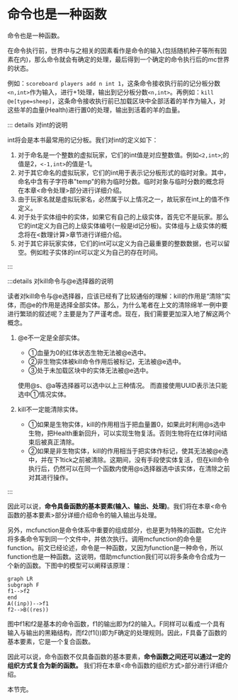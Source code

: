 # 命令也是一种函数

命令也是一种函数。

在命令执行前，世界中与之相关的因素看作是命令的输入(包括随机种子等所有因素在内)，那么命令就会有确定的处理，最后得到一个确定的命令执行后的mc世界的状态。

例如：`scoreboard players add n int 1`，这条命令接收执行前的记分板分数`<n,int>`作为输入，进行+1处理，输出到记分板分数`<n,int>`。再例如：`kill @e[type=sheep]`，这条命令接收执行前已加载区块中全部活着的羊作为输入，对这些羊的血量(Health)进行置0的处理，输出到活着的羊的血量。

::: details 对int的说明

int将会是本书最常用的记分板。我们对int的定义如下：

1. 对于命名是一个整数的虚拟玩家，它们的int值是对应整数值。例如`<2,int>`;的值是2，`<-1,int>`的值是-1。
2. 对于其它命名的虚拟玩家，它们的int用于表示记分板形式的临时对象。其中，命名中含有子字符串"temp"的称为临时分数。临时对象与临时分数的概念将在本章<命令处理>部分进行详细介绍。
3. 由于玩家名就是虚拟玩家名，必然属于以上情况之一，故玩家在int上的值不作定义。
4. 对于处于实体组中的实体，如果它有自己的上级实体，首先它不是玩家。那么它的int定义为自己的上级实体编号(一般是id记分板)。实体组与上级实体的概念将在<数理计算>章节进行详细介绍。
5. 对于其它非玩家实体，它们的int可以定义为自己最重要的整数数据，也可以留空。例如粒子实体的int可以定义为自己的存在时间。

:::

:::details 对kill命令与@e选择器的说明

读者对kill命令与@e选择器，应该已经有了比较通俗的理解：kill的作用是“清除”实体，而@e的作用是选择全部实体。那么，为什么笔者在上文的清除绵羊一例中要进行繁琐的叙述呢？主要是为了严谨考虑。现在，我们需要更加深入地了解这两个概念。

1. @e不一定是全部实体。
   - ①血量为0的红体状态生物无法被@e选中。
   - ②非生物实体被kill命令作用后被标记，无法被@e选中。
   - ③处于未加载区块中的实体无法被@e选中。

    使用@s、@a等选择器可以选中以上三种情况。
    而直接使用UUID表示法只能选中①情况实体。
2. kill不一定能清除实体。
   - ①如果是生物实体，kill的作用相当于把血量置0，如果此时利用@s选中生物，把Health重新回升，可以实现生物复活。否则生物将在红体时间结束后被真正清除。
   - ②如果是非生物实体，kill的作用相当于把实体作标记，使其无法被@e选中，并在下1tick之前被清除。这期间，没有手段使实体复活，但在kill命令执行后，仍然可以在同一个函数内使用@s选择器选中该实体，在清除之前对其进行操作。

:::

因此可以说，**命令具备函数的基本要素(输入、输出、处理)**。我们将在本章<命令函数的基本要素>部分详细介绍命令的输入输出与处理。

另外，mcfunction是命令体系中重要的组成部分，也是更为特殊的函数。它允许将多条命令写到同一个文件中，并依次执行。调用mcfunction的命令是function。前文已经论述，命令是一种函数，又因为function是一种命令，所以function也是一种函数。这说明，借助mcfunction我们可以将多条命令合成为一个新的函数。下图中的模型可以阐释该原理：

```mermaid
graph LR
subgraph F
f1-->f2
end
A((inp))-->f1
f2-->B((res))
```

图中f1和f2是基本的命令函数，f1的输出即为f2的输入。F同样可以看成一个具有输入与输出的黑箱结构，而f2(f1())即为F确定的处理规则。因此，F具备了函数的基本要素，它是一个复合函数。

因此可以说，命令函数不仅具备函数的基本要素，**命令函数之间还可以通过一定的组织方式复合为新的函数。** 我们将在本章<命令函数的组织方式>部分进行详细介绍。

本节完。